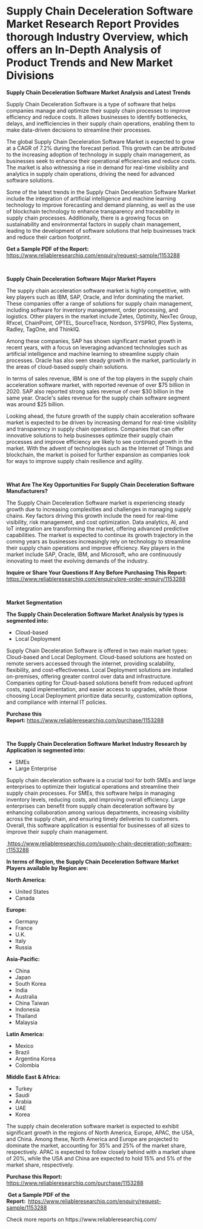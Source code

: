<p><h1>Supply Chain Deceleration Software Market Research Report Provides thorough Industry Overview, which offers an In-Depth Analysis of Product Trends and New Market Divisions</h1></p><p><strong>Supply Chain Deceleration Software Market Analysis and Latest Trends</strong></p>
<p><p>Supply Chain Deceleration Software is a type of software that helps companies manage and optimize their supply chain processes to improve efficiency and reduce costs. It allows businesses to identify bottlenecks, delays, and inefficiencies in their supply chain operations, enabling them to make data-driven decisions to streamline their processes.</p><p>The global Supply Chain Deceleration Software Market is expected to grow at a CAGR of 7.2% during the forecast period. This growth can be attributed to the increasing adoption of technology in supply chain management, as businesses seek to enhance their operational efficiencies and reduce costs. The market is also witnessing a rise in demand for real-time visibility and analytics in supply chain operations, driving the need for advanced software solutions.</p><p>Some of the latest trends in the Supply Chain Deceleration Software Market include the integration of artificial intelligence and machine learning technology to improve forecasting and demand planning, as well as the use of blockchain technology to enhance transparency and traceability in supply chain processes. Additionally, there is a growing focus on sustainability and environmental factors in supply chain management, leading to the development of software solutions that help businesses track and reduce their carbon footprint.</p></p>
<p><strong>Get a Sample PDF of the Report:&nbsp;</strong> <a href="https://www.reliableresearchiq.com/enquiry/request-sample/1153288">https://www.reliableresearchiq.com/enquiry/request-sample/1153288</a></p>
<p>&nbsp;</p>
<p><strong>Supply Chain Deceleration Software Major Market Players</strong></p>
<p><p>The supply chain acceleration software market is highly competitive, with key players such as IBM, SAP, Oracle, and Infor dominating the market. These companies offer a range of solutions for supply chain management, including software for inventory management, order processing, and logistics. Other players in the market include Zetes, Optimity, NexTec Group, Rfxcel, ChainPoint, OPTEL, SourceTrace, Nordson, SYSPRO, Plex Systems, Radley, TagOne, and ThinkIQ.</p><p>Among these companies, SAP has shown significant market growth in recent years, with a focus on leveraging advanced technologies such as artificial intelligence and machine learning to streamline supply chain processes. Oracle has also seen steady growth in the market, particularly in the areas of cloud-based supply chain solutions.</p><p>In terms of sales revenue, IBM is one of the top players in the supply chain acceleration software market, with reported revenue of over $75 billion in 2020. SAP also reported strong sales revenue of over $30 billion in the same year. Oracle's sales revenue for the supply chain software segment was around $25 billion.</p><p>Looking ahead, the future growth of the supply chain acceleration software market is expected to be driven by increasing demand for real-time visibility and transparency in supply chain operations. Companies that can offer innovative solutions to help businesses optimize their supply chain processes and improve efficiency are likely to see continued growth in the market. With the advent of technologies such as the Internet of Things and blockchain, the market is poised for further expansion as companies look for ways to improve supply chain resilience and agility.</p></p>
<p>&nbsp;</p>
<p><strong>What Are The Key Opportunities For Supply Chain Deceleration Software Manufacturers?</strong></p>
<p><p>The Supply Chain Deceleration Software market is experiencing steady growth due to increasing complexities and challenges in managing supply chains. Key factors driving this growth include the need for real-time visibility, risk management, and cost optimization. Data analytics, AI, and IoT integration are transforming the market, offering advanced predictive capabilities. The market is expected to continue its growth trajectory in the coming years as businesses increasingly rely on technology to streamline their supply chain operations and improve efficiency. Key players in the market include SAP, Oracle, IBM, and Microsoft, who are continuously innovating to meet the evolving demands of the industry.</p></p>
<p><strong>Inquire or Share Your Questions If Any Before Purchasing This Report:</strong> <a href="https://www.reliableresearchiq.com/enquiry/pre-order-enquiry/1153288">https://www.reliableresearchiq.com/enquiry/pre-order-enquiry/1153288</a></p>
<p>&nbsp;</p>
<p><strong>Market Segmentation</strong></p>
<p><strong>The Supply Chain Deceleration Software Market Analysis by types is segmented into:</strong></p>
<p><ul><li>Cloud-based</li><li>Local Deployment</li></ul></p>
<p><p>Supply Chain Deceleration Software is offered in two main market types: Cloud-based and Local Deployment. Cloud-based solutions are hosted on remote servers accessed through the internet, providing scalability, flexibility, and cost-effectiveness. Local Deployment solutions are installed on-premises, offering greater control over data and infrastructure. Companies opting for Cloud-based solutions benefit from reduced upfront costs, rapid implementation, and easier access to upgrades, while those choosing Local Deployment prioritize data security, customization options, and compliance with internal IT policies.</p></p>
<p><strong>Purchase this Report:&nbsp;</strong><a href="https://www.reliableresearchiq.com/purchase/1153288">https://www.reliableresearchiq.com/purchase/1153288</a></p>
<p>&nbsp;</p>
<p><strong>The Supply Chain Deceleration Software Market Industry Research by Application is segmented into:</strong></p>
<p><ul><li>SMEs</li><li>Large Enterprise</li></ul></p>
<p><p>Supply chain deceleration software is a crucial tool for both SMEs and large enterprises to optimize their logistical operations and streamline their supply chain processes. For SMEs, this software helps in managing inventory levels, reducing costs, and improving overall efficiency. Large enterprises can benefit from supply chain deceleration software by enhancing collaboration among various departments, increasing visibility across the supply chain, and ensuring timely deliveries to customers. Overall, this software application is essential for businesses of all sizes to improve their supply chain management.</p></p>
<p><a href="https://www.reliableresearchiq.com/supply-chain-deceleration-software-r1153288">&nbsp;https://www.reliableresearchiq.com/supply-chain-deceleration-software-r1153288</a></p>
<p><strong>In terms of Region, the Supply Chain Deceleration Software Market Players available by Region are:</strong></p>
<p>
    <p> <strong> North America: </strong>
        <ul>
            <li>United States</li>
            <li>Canada</li>
        </ul>
        </p> 
    <p> <strong> Europe: </strong>
        <ul>
            <li>Germany</li>
            <li>France</li>
            <li>U.K.</li>
            <li>Italy</li>
            <li>Russia</li>
        </ul>
        </p> 
    <p> <strong> Asia-Pacific: </strong>
        <ul>
            <li>China</li>
            <li>Japan</li>
            <li>South Korea</li>
            <li>India</li>
            <li>Australia</li>
            <li>China Taiwan</li>
            <li>Indonesia</li>
            <li>Thailand</li>
            <li>Malaysia</li>
        </ul>
        </p> 
    <p> <strong> Latin America: </strong>
        <ul>
            <li>Mexico</li>
            <li>Brazil</li>
            <li>Argentina Korea</li>
            <li>Colombia</li>
        </ul>
        </p> 
    <p> <strong> Middle East & Africa: </strong>
        <ul>
            <li>Turkey</li>
            <li>Saudi</li>
            <li>Arabia</li>
            <li>UAE</li>
            <li>Korea</li>
        </ul>
    </p>
    </p>
<p><p>The supply chain deceleration software market is expected to exhibit significant growth in the regions of North America, Europe, APAC, the USA, and China. Among these, North America and Europe are projected to dominate the market, accounting for 35% and 25% of the market share, respectively. APAC is expected to follow closely behind with a market share of 20%, while the USA and China are expected to hold 15% and 5% of the market share, respectively.</p></p>
<p><strong>Purchase this Report: </strong><a href="https://www.reliableresearchiq.com/purchase/1153288">https://www.reliableresearchiq.com/purchase/1153288</a></p>
<p>&nbsp;<strong>Get a Sample PDF of the Report:&nbsp;&nbsp;</strong><a href="https://www.reliableresearchiq.com/enquiry/request-sample/1153288">https://www.reliableresearchiq.com/enquiry/request-sample/1153288</a></p>
<p><strong></strong></p>
<p>Check more reports on https://www.reliableresearchiq.com/</p>